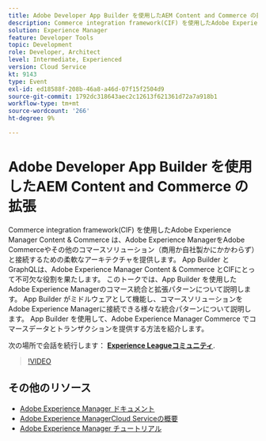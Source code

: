 ```yaml
---
title: Adobe Developer App Builder を使用したAEM Content and Commerce の拡張
description: Commerce integration framework(CIF) を使用したAdobe Experience Manager Content & Commerce は、Adobe Experience ManagerをAdobe Commerceやその他のコマースソリューション（商用か自社製かにかかわらず）と接続するための柔軟なアーキテクチャを提供します。 App Builder とGraphQLは、Adobe Experience Manager Content & Commerce とCIFにとって不可欠な役割を果たします。 このトークでは、App Builder を使用したAdobe Experience Managerのコマース統合と拡張パターンについて説明します。 App Builder がミドルウェアとして機能し、コマースソリューションをAdobe Experience Managerに接続できる様々な統合パターンについて説明します。 App Builder を使用して、Adobe Experience Manager Commerce でコマースデータとトランザクションを提供する方法を紹介します。
solution: Experience Manager
feature: Developer Tools
topic: Development
role: Developer, Architect
level: Intermediate, Experienced
version: Cloud Service
kt: 9143
type: Event
exl-id: ed18588f-208b-46a8-a46d-07f15f2504d9
source-git-commit: 1792dc318643aec2c12613f621361d72a7a918b1
workflow-type: tm+mt
source-wordcount: '266'
ht-degree: 9%

---
```


# Adobe Developer App Builder を使用したAEM Content and Commerce の拡張

Commerce integration framework(CIF) を使用したAdobe Experience Manager Content &amp; Commerce は、Adobe Experience ManagerをAdobe Commerceやその他のコマースソリューション（商用か自社製かにかかわらず）と接続するための柔軟なアーキテクチャを提供します。 App Builder とGraphQLは、Adobe Experience Manager Content &amp; Commerce とCIFにとって不可欠な役割を果たします。 このトークでは、App Builder を使用したAdobe Experience Managerのコマース統合と拡張パターンについて説明します。 App Builder がミドルウェアとして機能し、コマースソリューションをAdobe Experience Managerに接続できる様々な統合パターンについて説明します。 App Builder を使用して、Adobe Experience Manager Commerce でコマースデータとトランザクションを提供する方法を紹介します。

次の場所で会話を続行します： **[Experience Leagueコミュニティ](https://adobe.ly/3om4942)**.

>[!VIDEO](https://video.tv.adobe.com/v/337567/?quality=12&learn=on&hidetitle=true)

## その他のリソース

- [Adobe Experience Manager ドキュメント](https://experienceleague.adobe.com/docs/experience-manager-cloud-service.html?lang=ja)
- [Adobe Experience ManagerCloud Serviceの概要](https://experienceleague.adobe.com/docs/experience-manager-cloud-service/overview/home.html?lang=ja)
- [Adobe Experience Manager チュートリアル](https://experienceleague.adobe.com/docs/experience-manager-tutorials.html?lang=ja)
